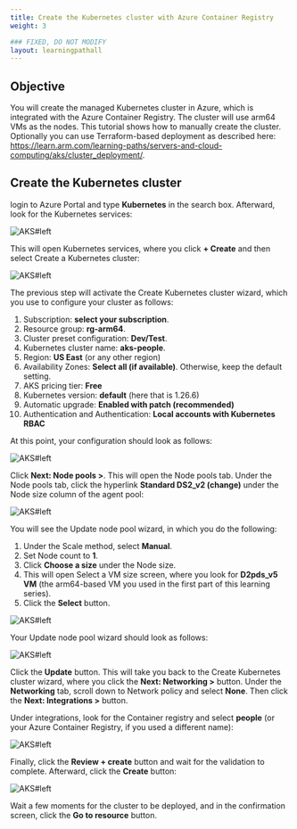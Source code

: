 ```yaml
---
title: Create the Kubernetes cluster with Azure Container Registry
weight: 3

### FIXED, DO NOT MODIFY
layout: learningpathall
---
```


## Objective
You will create the managed Kubernetes cluster in Azure, which is integrated with the Azure Container Registry. The cluster will use arm64 VMs as the nodes. This tutorial shows how to manually create the cluster. Optionally you can use Terraform-based deployment as described here: https://learn.arm.com/learning-paths/servers-and-cloud-computing/aks/cluster_deployment/.

## Create the Kubernetes cluster
login to Azure Portal and type **Kubernetes** in the search box. Afterward, look for the Kubernetes services:

![AKS#left](figures/01.png)

This will open Kubernetes services, where you click **+ Create** and then select Create a Kubernetes cluster:

![AKS#left](figures/02.png)

The previous step will activate the Create Kubernetes cluster wizard, which you use to configure your cluster as follows:
1.	Subscription: **select your subscription**.
2.	Resource group: **rg-arm64**.
3.	Cluster preset configuration: **Dev/Test**.
4.	Kubernetes cluster name: **aks-people**.
5.	Region: **US East** (or any other region)
6.	Availability Zones: **Select all (if available)**. Otherwise, keep the default setting.
7.	AKS pricing tier: **Free**
8.	Kubernetes version: **default** (here that is 1.26.6)
9.	Automatic upgrade: **Enabled with patch (recommended)**
10.	Authentication and Authentication: **Local accounts with Kubernetes RBAC**

At this point, your configuration should look as follows:

![AKS#left](figures/03.png)

Click **Next: Node pools >**. This will open the Node pools tab. Under the Node pools tab, click the hyperlink **Standard DS2_v2 (change)** under the Node size column of the agent pool:

![AKS#left](figures/04.png)

You will see the Update node pool wizard, in which you do the following:
1.	Under the Scale method, select **Manual**.
2.	Set Node count to **1**.
3.	Click **Choose a size** under the Node size.
4.	This will open Select a VM size screen, where you look for **D2pds_v5 VM** (the arm64-based VM you used in the first part of this learning series).
5.	Click the **Select** button.

![AKS#left](figures/05.png)

Your Update node pool wizard should look as follows:

![AKS#left](figures/06.png)

Click the **Update** button. This will take you back to the Create Kubernetes cluster wizard, where you click the **Next: Networking >** button. Under the **Networking** tab, scroll down to Network policy and select **None**. Then click the **Next: Integrations >** button.

Under integrations, look for the Container registry and select **people** (or your Azure Container Registry, if you used a different name):

![AKS#left](figures/07.png)

Finally, click the **Review + create** button and wait for the validation to complete. Afterward, click the **Create** button:

![AKS#left](figures/08.png)

Wait a few moments for the cluster to be deployed, and in the confirmation screen, click the **Go to resource** button.

